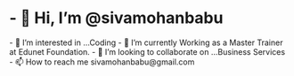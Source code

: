 <h1>- 👋 Hi, I’m @sivamohanbabu</h1>
- 👀 I’m interested in ...Coding
- 🌱 I’m currently Working as a Master Trainer at Edunet Foundation.
- 💞️ I’m looking to collaborate on ...Business Services
- 📫 How to reach me sivamohanbabu@gmail.com

<!---
sivamohanbabu/sivamohanbabu is a ✨ special ✨ repository because its `README.md` (this file) appears on your GitHub profile.
You can click the Preview link to take a look at your changes.
--->
